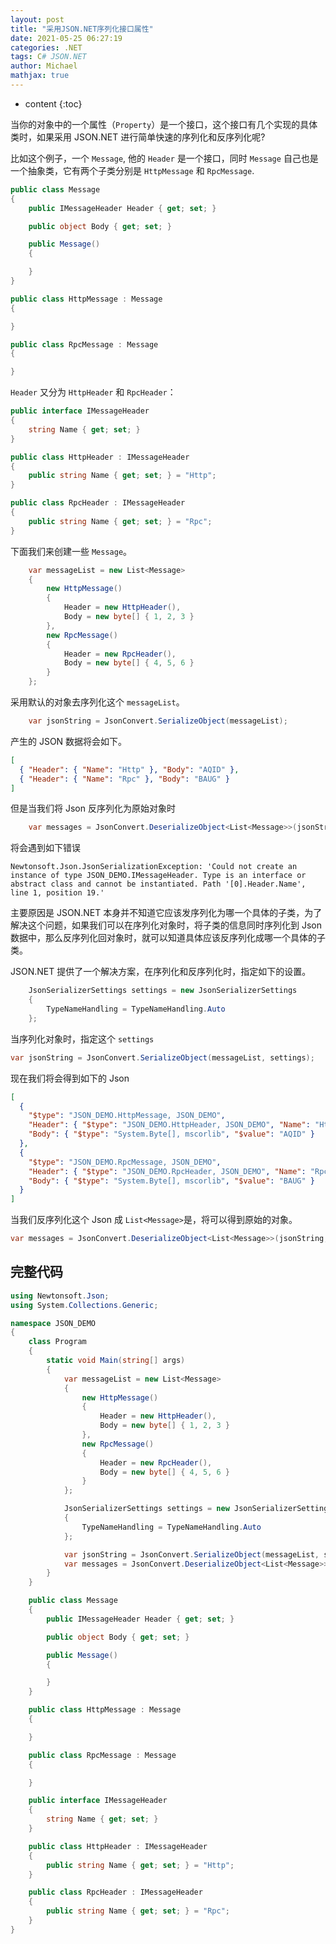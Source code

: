 ```yaml
---
layout: post
title: "采用JSON.NET序列化接口属性"
date: 2021-05-25 06:27:19
categories: .NET
tags: C# JSON.NET
author: Michael
mathjax: true
---
```


* content
{:toc}

当你的对象中的一个属性（`Property`）是一个接口，这个接口有几个实现的具体类时，如果采用 JSON.NET 进行简单快速的序列化和反序列化呢?



比如这个例子，一个 `Message`, 他的 `Header` 是一个接口，同时 `Message` 自己也是一个抽象类，它有两个子类分别是 `HttpMessage` 和 `RpcMessage`.

```cs
public class Message
{
	public IMessageHeader Header { get; set; }

	public object Body { get; set; }

	public Message()
	{

	}
}

public class HttpMessage : Message
{

}

public class RpcMessage : Message
{

}
```

`Header` 又分为 `HttpHeader` 和 `RpcHeader`：

```cs
public interface IMessageHeader
{
	string Name { get; set; }
}

public class HttpHeader : IMessageHeader
{
	public string Name { get; set; } = "Http";
}

public class RpcHeader : IMessageHeader
{
	public string Name { get; set; } = "Rpc";
}
```

下面我们来创建一些 `Message`。

```cs
	var messageList = new List<Message>
	{
		new HttpMessage()
		{
			Header = new HttpHeader(),
			Body = new byte[] { 1, 2, 3 }
		},
		new RpcMessage()
		{
			Header = new RpcHeader(),
			Body = new byte[] { 4, 5, 6 }
		}
	};
```

采用默认的对象去序列化这个 `messageList`。

```cs
	var jsonString = JsonConvert.SerializeObject(messageList);
```

产生的 JSON 数据将会如下。

```json
[
  { "Header": { "Name": "Http" }, "Body": "AQID" },
  { "Header": { "Name": "Rpc" }, "Body": "BAUG" }
]
```

但是当我们将 Json 反序列化为原始对象时

```cs
	var messages = JsonConvert.DeserializeObject<List<Message>>(jsonString);
```

将会遇到如下错误

```
Newtonsoft.Json.JsonSerializationException: 'Could not create an instance of type JSON_DEMO.IMessageHeader. Type is an interface or abstract class and cannot be instantiated. Path '[0].Header.Name', line 1, position 19.'
```

主要原因是 JSON.NET 本身并不知道它应该发序列化为哪一个具体的子类，为了解决这个问题，如果我们可以在序列化对象时，将子类的信息同时序列化到 Json 数据中，那么反序列化回对象时，就可以知道具体应该反序列化成哪一个具体的子类。

JSON.NET 提供了一个解决方案，在序列化和反序列化时，指定如下的设置。

```cs
	JsonSerializerSettings settings = new JsonSerializerSettings
	{
		TypeNameHandling = TypeNameHandling.Auto
	};
```

当序列化对象时，指定这个 `settings`

```cs
var jsonString = JsonConvert.SerializeObject(messageList, settings);
```

现在我们将会得到如下的 Json

```json
[
  {
    "$type": "JSON_DEMO.HttpMessage, JSON_DEMO",
    "Header": { "$type": "JSON_DEMO.HttpHeader, JSON_DEMO", "Name": "Http" },
    "Body": { "$type": "System.Byte[], mscorlib", "$value": "AQID" }
  },
  {
    "$type": "JSON_DEMO.RpcMessage, JSON_DEMO",
    "Header": { "$type": "JSON_DEMO.RpcHeader, JSON_DEMO", "Name": "Rpc" },
    "Body": { "$type": "System.Byte[], mscorlib", "$value": "BAUG" }
  }
]
```

当我们反序列化这个 Json 成 `List<Message>`是，将可以得到原始的对象。

```cs
var messages = JsonConvert.DeserializeObject<List<Message>>(jsonString, settings);
```

## 完整代码

```cs
using Newtonsoft.Json;
using System.Collections.Generic;

namespace JSON_DEMO
{
	class Program
	{
		static void Main(string[] args)
		{
			var messageList = new List<Message>
			{
				new HttpMessage()
				{
					Header = new HttpHeader(),
					Body = new byte[] { 1, 2, 3 }
				},
				new RpcMessage()
				{
					Header = new RpcHeader(),
					Body = new byte[] { 4, 5, 6 }
				}
			};

			JsonSerializerSettings settings = new JsonSerializerSettings
			{
				TypeNameHandling = TypeNameHandling.Auto
			};

			var jsonString = JsonConvert.SerializeObject(messageList, settings);
			var messages = JsonConvert.DeserializeObject<List<Message>>(jsonString, settings);
		}
	}

	public class Message
	{
		public IMessageHeader Header { get; set; }

		public object Body { get; set; }

		public Message()
		{

		}
	}

	public class HttpMessage : Message
	{

	}

	public class RpcMessage : Message
	{

	}

	public interface IMessageHeader
	{
		string Name { get; set; }
	}

	public class HttpHeader : IMessageHeader
	{
		public string Name { get; set; } = "Http";
	}

	public class RpcHeader : IMessageHeader
	{
		public string Name { get; set; } = "Rpc";
	}
}

```
